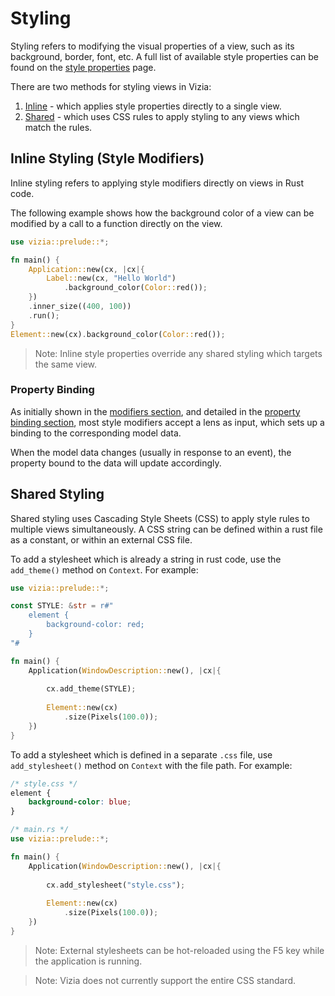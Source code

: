 # Styling

Styling refers to modifying the visual properties of a view, such as its background, border, font, etc. A full list of available style properties can be found on the [style properties](./style_properties.md) page.

There are two methods for styling views in Vizia:

1. [Inline](./inline.md) - which applies style properties directly to a single view.
2. [Shared](./shared.md) - which uses CSS rules to apply styling to any views which match the rules.

## Inline Styling (Style Modifiers)
Inline styling refers to applying style modifiers directly on views in Rust code. 

The following example shows how the background color of a view can be modified by a call to a function directly on the view.
```rust
use vizia::prelude::*;

fn main() {
    Application::new(cx, |cx|{
        Label::new(cx, "Hello World")
            .background_color(Color::red());
    })
    .inner_size((400, 100))
    .run();
}
Element::new(cx).background_color(Color::red());
```

> Note: Inline style properties override any shared styling which targets the same view.

### Property Binding

As initially shown in the [modifiers section](../views/modifiers.md), and detailed in the [property binding section](../binding/property_binding.md), most style modifiers accept a lens as input, which sets up a binding to the corresponding model data.

When the model data changes (usually in response to an event), the property bound to the data will update accordingly.

## Shared Styling
Shared styling uses Cascading Style Sheets (CSS) to apply style rules to multiple views simultaneously. A CSS string can be defined within a rust file as a constant, or within an external CSS file.

To add a stylesheet which is already a string in rust code, use the `add_theme()` method on `Context`. For example:

```rust
use vizia::prelude::*;

const STYLE: &str = r#"
    element {
        background-color: red;
    }
"#

fn main() {
    Application(WindowDescription::new(), |cx|{
        
        cx.add_theme(STYLE);
        
        Element::new(cx)
            .size(Pixels(100.0));
    })
}
```

To add a stylesheet which is defined in a separate `.css` file, use `add_stylesheet()` method on `Context` with the file path. For example:

```css
/* style.css */
element {
    background-color: blue;
}
```

```rust
/* main.rs */
use vizia::prelude::*;

fn main() {
    Application(WindowDescription::new(), |cx|{
        
        cx.add_stylesheet("style.css");
        
        Element::new(cx)
            .size(Pixels(100.0));
    })
}
```

> Note: External stylesheets can be hot-reloaded using the F5 key while the application is running.

> Note: Vizia does not currently support the entire CSS standard. 
